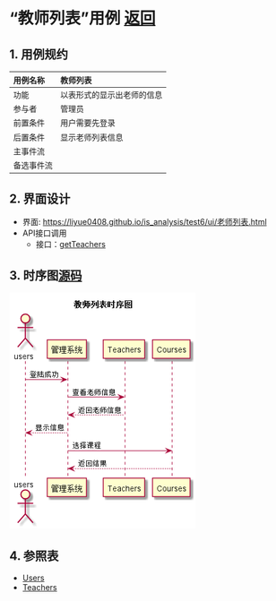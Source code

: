 # “教师列表”用例 [返回](../README.md)
## 1. 用例规约

|用例名称|教师列表|
|:--|:--|
|功能|以表形式的显示出老师的信息|
|参与者|管理员|
|前置条件|用户需要先登录|
|后置条件| 显示老师列表信息|
|主事件流| |
|备选事件流| |

## 2. 界面设计
- 界面: https://liyue0408.github.io/is_analysis/test6/ui/老师列表.html
- API接口调用
    - 接口：[getTeachers](../接口/getTeachers.md)

## 3. 时序图[源码](../时序图/教师列表.puml)
![教师列表时序图](../时序图/教师列表.png)

## 4. 参照表

- [Users](../数据库设计/sql.md/#Users)
- [Teachers](../数据库设计/sql.md/#Teachers)
